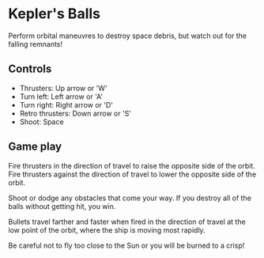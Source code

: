 # Kepler's Balls

Perform orbital maneuvres to destroy space debris,
but watch out for the falling remnants!

## Controls

- Thrusters: Up arrow or 'W'
- Turn left: Left arrow or 'A'
- Turn right: Right arrow or 'D'
- Retro thrusters: Down arrow or 'S'
- Shoot: Space

## Game play

Fire thrusters in the direction of travel
to raise the opposite side of the orbit.
Fire thrusters against the direction of travel
to lower the opposite side of the orbit.

Shoot or dodge any obstacles that come your way.
If you destroy all of the balls without getting hit, you win.

Bullets travel farther and faster when fired in the direction of travel
at the low point of the orbit, where the ship is moving most rapidly.

Be careful not to fly too close to the Sun or you will be
burned to a crisp!
